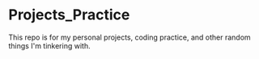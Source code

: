 # Projects_Practice
This repo is for my personal projects, coding practice, and other random things I'm tinkering with.
